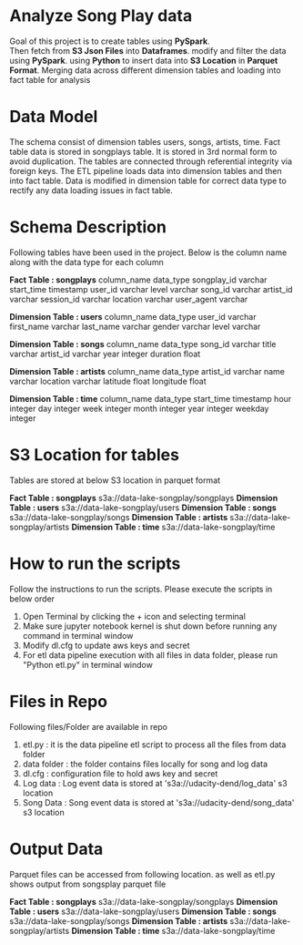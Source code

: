 # Analyze Song Play data

Goal of this project is to create tables using **PySpark**.  
Then fetch from **S3 Json Files** into **Dataframes**. 
modify and filter the data using **PySpark**. 
using **Python** to insert data into **S3 Location** in **Parquet Format**.
Merging data across different dimension tables and loading into fact table for analysis

# Data Model

The schema consist of dimension tables users, songs, artists, time. 
Fact table data is stored in songplays table. 
It is stored in 3rd normal form to avoid duplication. 
The tables are connected through referential integrity via foreign keys. 
The ETL pipeline loads data into dimension tables and then into fact table. 
Data is modified in dimension table for correct data type to rectify any data loading issues in fact table.

# Schema Description

Following tables have been used in the project. Below is the column name along with the data type for each column

**Fact Table : songplays**
column_name	data_type
songplay_id	varchar
start_time	timestamp
user_id	varchar
level	varchar
song_id	varchar
artist_id	varchar
session_id	varchar
location	varchar
user_agent	varchar

**Dimension Table : users**
column_name	data_type
user_id	varchar
first_name	varchar
last_name	varchar
gender	varchar
level	varchar

**Dimension Table : songs**
column_name	data_type
song_id	varchar
title	varchar
artist_id	varchar
year	integer
duration	float

**Dimension Table : artists**
column_name	data_type
artist_id	varchar
name	varchar
location	varchar
latitude	float
longitude	float

**Dimension Table : time**
column_name	data_type
start_time	timestamp
hour	integer
day	integer
week	integer
month	integer
year	integer
weekday	integer

# S3 Location for tables

Tables are stored at below S3 location in parquet format

**Fact Table : songplays**
s3a://data-lake-songplay/songplays
**Dimension Table : users**
s3a://data-lake-songplay/users
**Dimension Table : songs**
s3a://data-lake-songplay/songs
**Dimension Table : artists**
s3a://data-lake-songplay/artists
**Dimension Table : time**
s3a://data-lake-songplay/time


# How to run the scripts

Follow the instructions to run the scripts. Please execute the scripts in below order

1. Open Terminal by clicking the + icon and selecting terminal
2. Make sure jupyter notebook kernel is shut down before running any command in terminal window
3. Modify dl.cfg to update aws keys and secret
4. For etl data pipeline execution with all files in data folder, please run "Python etl.py" in terminal window

# Files in Repo

Following files/Folder are available in repo

1. etl.py : it is the data pipeline etl script to process all the files  from data folder
2. data folder : the folder contains files locally for song and log data
3. dl.cfg : configuration file to hold aws key and secret
4. Log data : Log event data is stored at 's3a://udacity-dend/log_data' s3 location
5. Song Data : Song event data is stored at 's3a://udacity-dend/song_data' s3 location

# Output Data

Parquet files can be accessed from following location.
as well as etl.py shows output from songsplay parquet file

**Fact Table : songplays**
s3a://data-lake-songplay/songplays
**Dimension Table : users**
s3a://data-lake-songplay/users
**Dimension Table : songs**
s3a://data-lake-songplay/songs
**Dimension Table : artists**
s3a://data-lake-songplay/artists
**Dimension Table : time**
s3a://data-lake-songplay/time

